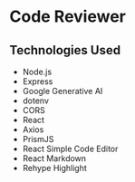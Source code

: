 # Code Reviewer

## Technologies Used
- Node.js
- Express
- Google Generative AI
- dotenv
- CORS
- React
- Axios
- PrismJS
- React Simple Code Editor
- React Markdown
- Rehype Highlight
